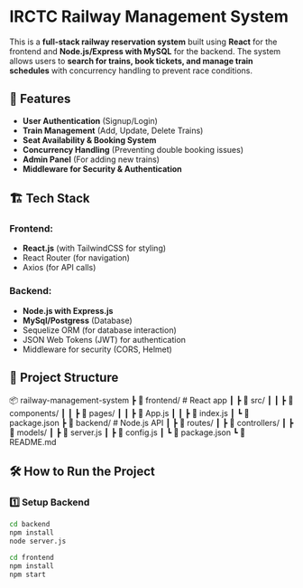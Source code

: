 # IRCTC Railway Management System

This is a **full-stack railway reservation system** built using **React** for the frontend and **Node.js/Express with MySQL** for the backend. The system allows users to **search for trains, book tickets, and manage train schedules** with concurrency handling to prevent race conditions.

## 🚀 Features
- **User Authentication** (Signup/Login)
- **Train Management** (Add, Update, Delete Trains)
- **Seat Availability & Booking System**
- **Concurrency Handling** (Preventing double booking issues)
- **Admin Panel** (For adding new trains)
- **Middleware for Security & Authentication**

## 🏗️ Tech Stack
### Frontend:
- **React.js** (with TailwindCSS for styling)
- React Router (for navigation)
- Axios (for API calls)

### Backend:
- **Node.js with Express.js**
- **MySql/Postgress** (Database)
- Sequelize ORM (for database interaction)
- JSON Web Tokens (JWT) for authentication
- Middleware for security (CORS, Helmet)

## 📂 Project Structure
📦 railway-management-system ┣ 📂 frontend/ # React app ┃ ┣ 📂 src/ ┃ ┃ ┣ 📂 components/ ┃ ┃ ┣ 📂 pages/ ┃ ┃ ┣ 📜 App.js ┃ ┃ ┣ 📜 index.js ┃ ┗ 📜 package.json ┣ 📂 backend/ # Node.js API ┃ ┣ 📂 routes/ ┃ ┣ 📂 controllers/ ┃ ┣ 📂 models/ ┃ ┣ 📜 server.js ┃ ┣ 📜 config.js ┃ ┗ 📜 package.json ┗ 📜 README.md


## 🛠️ How to Run the Project

### 1️⃣ Setup Backend
```sh
cd backend
npm install
node server.js

cd frontend
npm install
npm start
